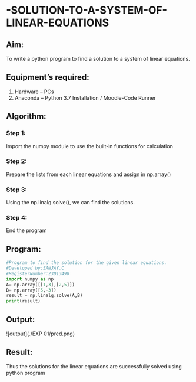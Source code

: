 # -SOLUTION-TO-A-SYSTEM-OF-LINEAR-EQUATIONS
## Aim:
To write a python program to find a solution to a system of linear equations.
## Equipment’s required:
1. 	Hardware – PCs
2. 	Anaconda – Python 3.7 Installation / Moodle-Code Runner
## Algorithm:
### Step 1: 
Import the numpy module to use the built-in functions for calculation
### Step 2: 
Prepare the lists from each linear equations and assign in np.array()
### Step 3: 
Using the np.linalg.solve(), we can find the solutions.
### Step 4: 
End the program
## Program:
```py
#Program to find the solution for the given linear equations.
#Developed by:SANJAY.C 
#RegisterNumber:23013498
import numpy as np
A= np.array([[1,3],[2,5]])
B= np.array([5,-3])
result = np.linalg.solve(A,B)
print(result)
```

## Output:
![output](./EXP 01/pred.png)

## Result: 
Thus the solutions for the linear equations are successfully solved using python program

